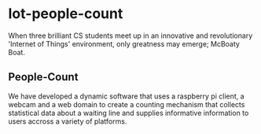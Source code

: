 # Iot-people-count
When three brilliant CS students meet up in an innovative and revolutionary 'Internet of Things' environment, only greatness may emerge; McBoaty Boat.

People-Count
-------------
We have developed a dynamic software that uses a raspberry pi client, a webcam and a web domain to create a counting mechanism that collects
statistical data about a waiting line and supplies informative information to users accross a variety of platforms.
